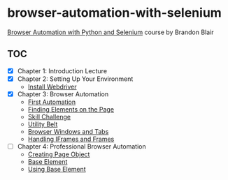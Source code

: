 # browser-automation-with-selenium

[Browser Automation with Python and Selenium][1] course by Brandon Blair

## TOC

- [x] Chapter 1: Introduction Lecture
- [x] Chapter 2: Setting Up Your Environment
  - [Install Webdriver](src/chapter2/using_webdriver_manager.py)
- [x] Chapter 3: Browser Automation
  - [First Automation](src/chapter3/first_automation.py)
  - [Finding Elements on the Page](src/chapter3/find_elements.py)
  - [Skill Challenge](src/chapter3/exercise.py)
  - [Utility Belt](src/chapter3/utility_belt.py)
  - [Browser Windows and Tabs](src/chapter3/browser_windows_and_tabs.py)
  - [Handling IFrames and Frames](src/chapter3/handling_iframes_and_frames.py)
- [ ] Chapter 4: Professional Browser Automation
  - [Creating Page Object](src/chapter4/creating_page_object.py)
  - [Base Element](src/chapter4/base_element.py)
  - [Using Base Element](src/chapter4/using_base_element.py)

[1]: https://learning.oreilly.com/videos/browser-automation-with/9781800560161
